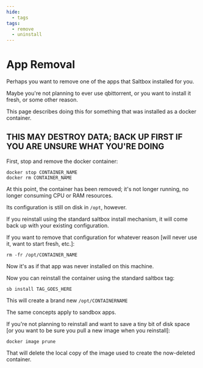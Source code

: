 ```yaml
---
hide:
  - tags
tags:
  - remove
  - uninstall
---
```


# App Removal

Perhaps you want to remove one of the apps that Saltbox installed for you.

Maybe you're not planning to ever use qbittorrent, or you want to install it fresh, or some other reason.

This page describes doing this for something that was installed as a docker container.

## THIS MAY DESTROY DATA; BACK UP FIRST IF YOU ARE UNSURE WHAT YOU'RE DOING

First, stop and remove the docker container:

```shell
docker stop CONTAINER_NAME
docker rm CONTAINER_NAME
```

At this point, the container has been removed; it's not longer running, no longer consuming CPU or RAM resources.

Its configuration is still on disk in `/opt`, however.

If you reinstall using the standard saltbox install mechanism, it will come back up with your existing configuration.

If you want to remove that configuration for whatever reason [will never use it, want to start fresh, etc.]:

```shell
rm -fr /opt/CONTAINER_NAME
```

Now it's as if that app was never installed on this machine.

Now you can reinstall the container using the standard saltbox tag:

```shell
sb install TAG_GOES_HERE
```

This will create a brand new `/opt/CONTAINERNAME`

The same concepts apply to sandbox apps.

If you're not planning to reinstall and want to save a tiny bit of disk space [or you want to be sure you pull a new image when you reinstall]:

```shell
docker image prune
```

That will delete the local copy of the image used to create the now-deleted container.
